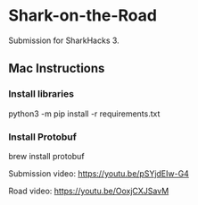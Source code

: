 # Shark-on-the-Road
Submission for SharkHacks 3.

## Mac Instructions

### Install libraries
python3 -m pip install -r requirements.txt

### Install Protobuf
brew install protobuf

Submission video: https://youtu.be/pSYjdEIw-G4

Road video: https://youtu.be/OoxjCXJSavM

